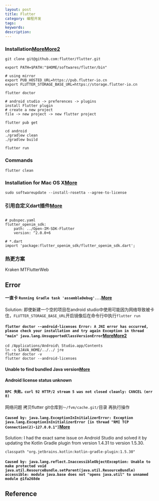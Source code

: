 ```yaml
---
layout: post
title: Flutter
category: 编程开发
tags: 
keywords: 
description: 
---
```



### Installation[More](https://jingyan.baidu.com/article/e75aca855a0403552edac6e2.html)[More2](https://docs.flutter.dev/get-started/install/help#android-setup)

```
git clone git@github.com:flutter/flutter.git

export PATH=$PATH:"$HOME/softwares/flutter/bin"

# using mirror
export PUB_HOSTED_URL=https://pub.flutter-io.cn
export FLUTTER_STORAGE_BASE_URL=https://storage.flutter-io.cn

flutter doctor

# android studio -> preferences -> plugins
install Flutter plugin
# create a new project
file -> new project -> new flutter project

flutter pub get

cd android
./gradlew clean
./gradlew build

flutter run
```

### Commands

```
flutter clean
```

### Installation for Mac OS X[More](https://docs.flutter.dev/get-started/install/macos/mobile-android#configure-android-development)

```
sudo softwareupdate --install-rosetta --agree-to-license
```

### 引用自定义dart插件[More](https://blog.csdn.net/qq_38507328/article/details/106404135)

```

# pubspec.yaml
flutter_openim_sdk:
	path: ../Open-IM-SDK-Flutter
	version: ^2.0.0+6

# *.dart
import 'package:flutter_openim_sdk/flutter_openim_sdk.dart';

```

### 热更方案

Kraken
MTFlutterWeb

## Error

#### 一直卡 `Running Gradle task 'assembleDebug'...`[More](https://blog.csdn.net/qq_43596067/article/details/107710915?spm=1001.2101.3001.6661.1&utm_medium=distribute.pc_relevant_t0.none-task-blog-2%7Edefault%7ECTRLIST%7Edefault-1.pc_relevant_default&depth_1-utm_source=distribute.pc_relevant_t0.none-task-blog-2%7Edefault%7ECTRLIST%7Edefault-1.pc_relevant_default&utm_relevant_index=1)


Solution:
即使新建一个空的项目在android studio中使用可能因为网络导致被卡住，`FLUTTER_STORAGE_BASE_URL`开启镜像后在命令行中执行`flutter run`

#### `flutter doctor --android-licenses Error: A JNI error has occurred, please check your installation and try again Exception in thread "main" java.lang.UnsupportedClassVersionError`[More](https://stackoverflow.com/questions/75328050/flutter-doctor-android-licenses-not-working-due-to-java-lang-unsupportedclassv)[More2](https://stackoverflow.com/questions/51281702/unable-to-find-bundled-java-version-on-flutter/68575967#68575967)

```
cd /Applications/Android\ Studio.app/Contents
ln -s $JAVA_HOME/../../ jre
flutter doctor -v
flutter doctor --android-licenses
```

#### Unable to find bundled Java version[More](https://stackoverflow.com/questions/51281702/unable-to-find-bundled-java-version-on-flutter/68575967#68575967)

#### Android license status unknown[]()

#### `RPC 失败。curl 92 HTTP/2 stream 5 was not closed cleanly: CANCEL (err 8)`

网络问题 拷贝flutter git仓库到`～/fvm/cache.git/`目录 再执行操作

#### `Caused by: java.lang.ExceptionInInitializerError: Exception java.lang.ExceptionInInitializerError [in thread "RMI TCP Connection(2)-127.0.0.1"]`[More](https://stackoverflow.com/questions/66945802/installing-kotlin-jupyter-e-java-lang-noclassdeffounderror-could-not-initiali)

Solution:
I had the exact same issue on Android Studio and solved it by updating the Kotlin Gradle plugin from version 1.4.31 to version 1.5.30.

```
classpath "org.jetbrains.kotlin:kotlin-gradle-plugin:1.5.30"
```

#### `Caused by: java.lang.reflect.InaccessibleObjectException: Unable to make protected void java.util.ResourceBundle.setParent(java.util.ResourceBundle) accessible: module java.base does not "opens java.util" to unnamed module @1fa268de`


## Reference
